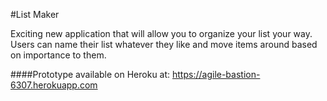 #List Maker

Exciting new application that will allow you to organize your list your way. Users can name their list whatever they like and move items around based on importance to them.

####Prototype available on Heroku at:
https://agile-bastion-6307.herokuapp.com
